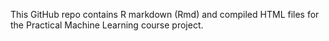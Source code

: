 This GitHub repo contains R markdown (Rmd) and compiled HTML files for the Practical Machine Learning course project.
